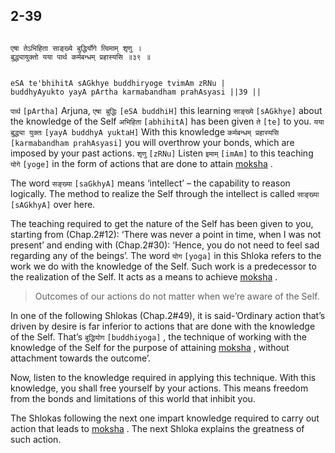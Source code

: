 ## 2-39


```shloka-sa

एषा तेऽभिहिता साङ्ख्ये बुद्धिर्योगे त्विमाम् शृणु ।
बुद्ध्यायुक्तो यया पार्थ कर्मबन्धम् प्रहास्यसि ॥३९ ॥

```
```shloka-sa-hk

eSA te'bhihitA sAGkhye buddhiryoge tvimAm zRNu |
buddhyAyukto yayA pArtha karmabandham prahAsyasi ||39 ||

```
`पार्थ` `[pArtha]` Arjuna, `एषा बुद्धिः` `[eSA buddhiH]` this learning `साङ्ख्ये` `[sAGkhye]` about the knowledge of the Self `अभिहिता` `[abhihitA]` has been given `ते` `[te]` to you. `यया बुद्ध्या युक्तः` `[yayA buddhyA yuktaH]` With this knowledge `कर्मबन्धम् प्रहास्यसि` `[karmabandham prahAsyasi]` you will overthrow your bonds, which are imposed by your past actions. `शृणु` `[zRNu]` Listen `इमाम्` `[imAm]` to this teaching `योगे` `[yoge]` in the form of actions that are done to attain 
[moksha](Moksha)
.

The word 
`सङ्ख्या` `[saGkhyA]`
 means ‘intellect’ – the capability to reason logically. The method to realize the Self through the intellect is called 
`साङ्ख्या` `[sAGkhyA]`
 over here. 

The teaching required to get the nature of the Self has been given to you, starting from (Chap.2#12): ‘There was never a point in time, when I was not present’ and ending with (Chap.2#30): ‘Hence, you do not need to feel sad regarding any of the beings’. The word 
`योग` `[yoga]`
 in this Shloka refers to the work we do with the knowledge of the Self. Such work is a predecessor to the realization of the Self. It acts as a means to achieve 
[moksha](Moksha)
. 



<a name='applnote_36'></a>
> Outcomes of our actions do not matter when we’re aware of the Self.



In one of the following Shlokas (Chap.2#49), it is said-’Ordinary action that’s driven by desire is far inferior to actions that are done with the knowledge of the Self. That’s 
`बुद्धियोग` `[buddhiyoga]` ,
the technique of working with the knowledge of the Self for the purpose of attaining 
[moksha](Moksha)
, without attachment towards the outcome’. 

Now, listen to the knowledge required in applying this technique. With this knowledge, you shall free yourself by your actions. This means freedom from the bonds and limitations of this world that inhibit you.

The Shlokas following the next one impart knowledge required to carry out action that leads to 
[moksha](Moksha)
. The next Shloka explains the greatness of such action.


